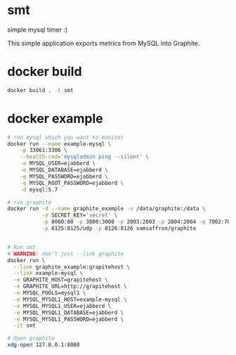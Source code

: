 smt
===

simple mysql timer :)

This simple application exports metrics from MySQL into Graphite.


docker build
============

```bash
docker build . -t smt
```


docker example
============

```bash
# run mysql which you want to monitor
docker run --name example-mysql \
    -p 33061:3306 \
    --health-cmd='mysqladmin ping --silent' \
    -e MYSQL_USER=ejabberd \
    -e MYSQL_DATABASE=ejabberd \
    -e MYSQL_PASSWORD=ejabberd \
    -e MYSQL_ROOT_PASSWORD=ejabberd \
    -d mysql:5.7

# run graphite
docker run -d --name graphite_example -v /data/graphite:/data \
           -e SECRET_KEY='secret' \
           -p 8080:80 -p 3000:3000 -p 2003:2003 -p 2004:2004 -p 7002:7002 \
           -p 8125:8125/udp -p 8126:8126 samsaffron/graphite


# Run smt
# WARNING! don't just --link graphite
docker run \
  --link graphite_example:grapitehost \
  --link example-mysql \
  -e GRAPHITE_HOST=grapitehost \
  -e GRAPHITE_URL=http://grapitehost \
  -e MYSQL_POOLS=mysql1 \
  -e MYSQL_MYSQL1_HOST=example-mysql \
  -e MYSQL_MYSQL1_USER=ejabberd \
  -e MYSQL_MYSQL1_DATABASE=ejabberd \
  -e MYSQL_MYSQL1_PASSWORD=ejabberd \
  -it smt

# Open graphite
xdg-open 127.0.0.1:8080
```
